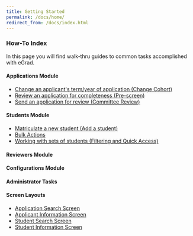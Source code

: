 ```yaml
---
title: Getting Started
permalink: /docs/home/
redirect_from: /docs/index.html
---
```


### How-To Index
In this page you will find walk-thru guides to common tasks accomplished with eGrad.


#### Applications Module

- [Change an applicant's term/year of application (Change Cohort)](../applications/change-cohort/)
- [Review an application for completeness (Pre-screen)](../applications/prescreen/)
- [Send an application for review (Committee Review)](../applications/send-to-review/)

#### Students Module
- [Matriculate a new student (Add a student)](../students/add-student/)
- [Bulk Actions]()
- [Working with sets of students (Filtering and Quick Access)]()

#### Reviewers Module

#### Configurations Module


#### Administrator Tasks

#### Screen Layouts
- [Application Search Screen]()
- [Applicant Information Screen]()
- [Student Search Screen]()
- [Student Information Screen](../screen-layouts/student-info/)




